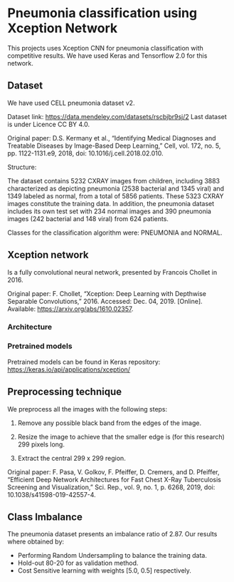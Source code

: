 # Pneumonia classification using Xception Network
This projects uses Xception CNN for pneumonia classification with competitive results. We have used Keras and Tensorflow 2.0 for this network.

## Dataset
We have used CELL pneumonia dataset v2.

Dataset link: https://data.mendeley.com/datasets/rscbjbr9sj/2
Last dataset is under Licence CC BY 4.0.

Original paper:
D.S. Kermany et al., “Identifying Medical Diagnoses and Treatable Diseases by Image-Based Deep Learning,” Cell, vol. 172, no. 5, pp. 1122-1131.e9, 2018, doi: 10.1016/j.cell.2018.02.010.


Structure:

The dataset contains 5232 CXRAY images from children, including 3883 characterized as depicting pneumonia (2538 bacterial and 1345 viral) and 1349 labeled as normal, from a total of 5856 patients. These 5323 CXRAY images constitute the training data. In addition, the pneumonia dataset includes its own test set with 234 normal images and 390 pneumonia images (242 bacterial and 148 viral) from 624 patients.

Classes for the classification algorithm were: PNEUMONIA and NORMAL.
## Xception network

Is a fully convolutional neural network, presented by Francois Chollet in 2016.

Original paper:
F. Chollet, “Xception: Deep Learning with Depthwise Separable Convolutions,” 2016. Accessed: Dec. 04, 2019. [Online]. Available: https://arxiv.org/abs/1610.02357.

### Architecture

### Pretrained models
Pretrained models can be found in Keras repository: https://keras.io/api/applications/xception/

## Preprocessing technique

We preprocess all the images with the following steps:

1. Remove any possible black band from the edges of the image.

2. Resize the image to achieve that the smaller edge is (for this research) 299 pixels long.

3. Extract the central 299 x 299 region.

Original paper:
F. Pasa, V. Golkov, F. Pfeiffer, D. Cremers, and D. Pfeiffer, “Efficient Deep Network Architectures for Fast Chest X-Ray Tuberculosis Screening and Visualization,” Sci. Rep., vol. 9, no. 1, p. 6268, 2019, doi: 10.1038/s41598-019-42557-4.

## Class Imbalance
The pneumonia dataset presents an imbalance ratio of 2.87.
Our results where obtained by:
* Performing Random Undersampling to balance the training data. 
* Hold-out 80-20 for as validation method.
* Cost Sensitive learning with weights [5.0, 0.5] respectively.
